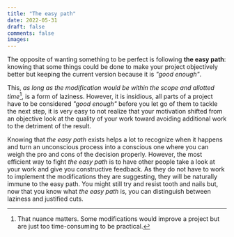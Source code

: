 ```yaml
---
title: "The easy path"
date: 2022-05-31
draft: false
comments: false
images:
---
```


The opposite of wanting something to be perfect is following **the easy path**: knowing that some things could be done to make your project objectively better but keeping the current version because it is *"good enough"*.

This, *as long as the modification would be within the scope and allotted time*[^1], is a form of laziness.
However, it is insidious, all parts of a project have to be considered *"good enough"* before you let go of them to tackle the next step, it is very easy to not realize that your motivation shifted from an objective look at the quality of your work toward avoiding additional work to the detriment of the result.

Knowing that *the easy path* exists helps a lot to recognize when it happens and turn an unconscious process into a conscious one where you can weigh the pro and cons of the decision properly.
However, the most efficient way to fight *the easy path* is to have other people take a look at your work and give you constructive feedback.
As they do not have to work to implement the modifications they are suggesting, they will be naturally immune to the easy path.
You might still try and resist tooth and nails but, now that you know what *the easy path* is, you can distinguish between laziness and justified cuts.

[^1]: That nuance matters. Some modifications would improve a project but are just too time-consuming to be practical.
